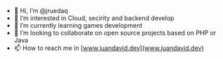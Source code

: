 - 👋 Hi, I’m @jruedaq
- 👀 I’m interested in Cloud, secirity and backend develop
- 🌱 I’m currently learning games development
- 💞️ I’m looking to collaborate on open source projects based on PHP or Java
- 📫 How to reach me in [www.juandavid.dev](www.juandavid.dev)

